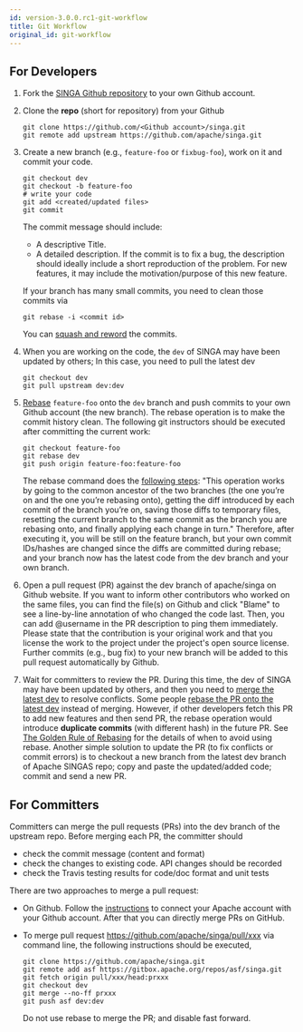 ```yaml
---
id: version-3.0.0.rc1-git-workflow
title: Git Workflow
original_id: git-workflow
---
```


<!--- Licensed to the Apache Software Foundation (ASF) under one or more contributor license agreements.  See the NOTICE file distributed with this work for additional information regarding copyright ownership.  The ASF licenses this file to you under the Apache License, Version 2.0 (the "License"); you may not use this file except in compliance with the License.  You may obtain a copy of the License at http://www.apache.org/licenses/LICENSE-2.0 Unless required by applicable law or agreed to in writing, software distributed under the License is distributed on an "AS IS" BASIS, WITHOUT WARRANTIES OR CONDITIONS OF ANY KIND, either express or implied.  See the License for the specific language governing permissions and limitations under the License.  -->

## For Developers

1. Fork the [SINGA Github repository](https://github.com/apache/singa) to your
   own Github account.

2. Clone the **repo** (short for repository) from your Github

   ```shell
   git clone https://github.com/<Github account>/singa.git
   git remote add upstream https://github.com/apache/singa.git
   ```

3. Create a new branch (e.g., `feature-foo` or `fixbug-foo`), work on it and
   commit your code.

   ```shell
   git checkout dev
   git checkout -b feature-foo
   # write your code
   git add <created/updated files>
   git commit
   ```

   The commit message should include:

   - A descriptive Title.
   - A detailed description. If the commit is to fix a bug, the description
     should ideally include a short reproduction of the problem. For new
     features, it may include the motivation/purpose of this new feature.

   If your branch has many small commits, you need to clean those commits via

   ```shell
   git rebase -i <commit id>
   ```

   You can
   [squash and reword](https://help.github.com/en/articles/about-git-rebase) the
   commits.

4. When you are working on the code, the `dev` of SINGA may have been updated by
   others; In this case, you need to pull the latest dev

   ```shell
   git checkout dev
   git pull upstream dev:dev
   ```

5. [Rebase](https://git-scm.com/book/en/v2/Git-Branching-Rebasing) `feature-foo`
   onto the `dev` branch and push commits to your own Github account (the new
   branch). The rebase operation is to make the commit history clean. The
   following git instructors should be executed after committing the current
   work:

   ```shell
   git checkout feature-foo
   git rebase dev
   git push origin feature-foo:feature-foo
   ```

   The rebase command does the
   [following steps](https://git-scm.com/book/en/v2/Git-Branching-Rebasing):
   "This operation works by going to the common ancestor of the two branches
   (the one you’re on and the one you’re rebasing onto), getting the diff
   introduced by each commit of the branch you’re on, saving those diffs to
   temporary files, resetting the current branch to the same commit as the
   branch you are rebasing onto, and finally applying each change in turn."
   Therefore, after executing it, you will be still on the feature branch, but
   your own commit IDs/hashes are changed since the diffs are committed during
   rebase; and your branch now has the latest code from the dev branch and your
   own branch.

6. Open a pull request (PR) against the dev branch of apache/singa on Github
   website. If you want to inform other contributors who worked on the same
   files, you can find the file(s) on Github and click "Blame" to see a
   line-by-line annotation of who changed the code last. Then, you can add
   @username in the PR description to ping them immediately. Please state that
   the contribution is your original work and that you license the work to the
   project under the project's open source license. Further commits (e.g., bug
   fix) to your new branch will be added to this pull request automatically by
   Github.

7. Wait for committers to review the PR. During this time, the dev of SINGA may
   have been updated by others, and then you need to
   [merge the latest dev](https://docs.fast.ai/dev/git.html#how-to-keep-your-feature-branch-up-to-date)
   to resolve conflicts. Some people
   [rebase the PR onto the latest dev](https://github.com/edx/edx-platform/wiki/How-to-Rebase-a-Pull-Request)
   instead of merging. However, if other developers fetch this PR to add new
   features and then send PR, the rebase operation would introduce **duplicate
   commits** (with different hash) in the future PR. See
   [The Golden Rule of Rebasing](https://www.atlassian.com/git/tutorials/merging-vs-rebasing)
   for the details of when to avoid using rebase. Another simple solution to
   update the PR (to fix conflicts or commit errors) is to checkout a new branch
   from the latest dev branch of Apache SINGAS repo; copy and paste the
   updated/added code; commit and send a new PR.

## For Committers

Committers can merge the pull requests (PRs) into the dev branch of the upstream
repo. Before merging each PR, the committer should

- check the commit message (content and format)
- check the changes to existing code. API changes should be recorded
- check the Travis testing results for code/doc format and unit tests

There are two approaches to merge a pull request:

- On Github. Follow the [instructions](https://gitbox.apache.org/setup/) to
  connect your Apache account with your Github account. After that you can
  directly merge PRs on GitHub.
- To merge pull request https://github.com/apache/singa/pull/xxx via command
  line, the following instructions should be executed,

  ```shell
  git clone https://github.com/apache/singa.git
  git remote add asf https://gitbox.apache.org/repos/asf/singa.git
  git fetch origin pull/xxx/head:prxxx
  git checkout dev
  git merge --no-ff prxxx
  git push asf dev:dev
  ```

  Do not use rebase to merge the PR; and disable fast forward.
